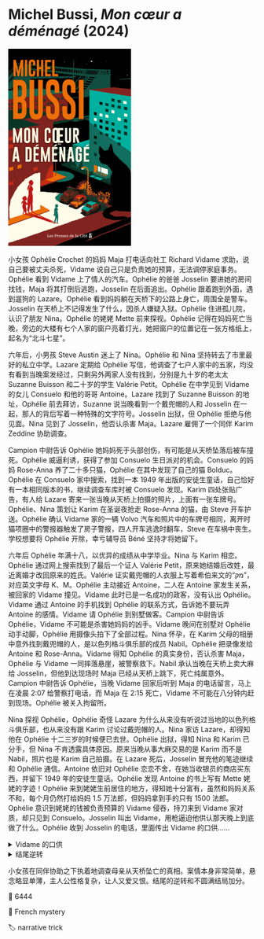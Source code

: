 # Michel Bussi, <i>Mon cœur a déménagé</i> (2024)

<img src=images/2024_cover.jpg width=250/>

小女孩 Ophélie Crochet 的妈妈 Maja 打电话向社工 Richard Vidame 求助，说自己要被丈夫杀死，Vidame 说自己只是负责她的预算，无法调停家庭事务。Ophélie 看到 Vidame 上了情人的汽车。Ophélie 的爸爸 Josselin 要进她的房间找钱，Maja 将其打倒后逃跑，Josselin 在后面追出。Ophélie 跟着跑到外面，遇到遛狗的 Lazare。Ophélie 看到妈妈躺在天桥下的公路上身亡，周围全是警车。Josselin 在天桥上不记得发生了什么，因杀人嫌疑入狱。Ophélie 住进孤儿院，认识了朋友 Nina。Ophélie 的姥姥 Mette 前来探视。Ophélie 记得在妈妈死亡当晚，旁边的大楼有七个人家的窗户亮着灯光，她把窗户的位置记在一张方格纸上，起名为“北斗七星”。

六年后，小男孩 Steve Austin 迷上了 Nina。Ophélie 和 Nina 坚持转去了市里最好的私立中学。Lazare 定期给 Ophélie 写信，他调查了七户人家中的五家，均没有看到当晚案发经过，只剩另外两家人没有找到，分别是九十岁的老太太 Suzanne Buisson 和二十岁的学生 Valérie Petit。Ophélie 在中学见到 Vidame 的女儿 Consuelo 和他的哥哥 Antoine。Lazare 找到了 Suzanne Buisson 的地址，Ophélie 前去拜访，Suzanne 说当晚看到一个戴兜帽的人和 Josselin 在一起，那人的背后写着一种特殊的文字符号。Josselin 出狱，但 Ophélie 拒绝与他见面。Nina 见到了 Josselin，他否认杀害 Maja。Lazare 雇佣了一个同伴 Karim Zeddine 协助调查。

Campion 中尉告诉 Ophélie 她妈妈死于头部创伤，有可能是从天桥坠落后被车撞死。Ophélie 威逼利诱，获得了参加 Consuelo 生日派对的机会。Consuelo 的妈妈 Rose-Anna 养了二十多只猫，Ophélie 在其中发现了自己的猫 Bolduc。Ophélie 在 Consuelo 家中搜索，找到一本 1949 年出版的安徒生童话，自己恰好有一本相同版本的书，继续调查车库时被 Consuelo 发现。Karim 四处张贴广告，有人给 Lazare 寄来一张当晚从天桥上拍摄的照片，上面有一张车牌号。Ophélie、Nina 策划让 Karim 在圣诞夜抢走 Rose-Anna 的猫，由 Steve 开车护送。Ophélie 确认 Vidame 家的一辆 Volvo 汽车和照片中的车牌号相同，离开时猫项圈中的警报器触发了房子警报，四人开车逃逸时翻车，Steve 在车祸中丧生。学校想要将 Ophélie 开除，幸亏辅导员 Béné 坚持才将她留下。

六年后 Ophélie 年满十八，以优异的成绩从中学毕业。Nina 与 Karim 相恋。Ophélie 通过网上搜索找到了最后一个证人 Valérie Petit，原来她结婚后改姓，最近离婚才改回原来的姓氏。Valérie 证实戴兜帽的人衣服上写着希伯来文的“מק”，对应英文字母 K、M。Ophélie 主动接近 Antoine，二人在 Antoine 家发生关系，被回家的 Vidame 撞见。Vidame 此时已是一名成功的政客，没有认出 Ophélie。Vidame 通过 Antoine 的手机找到 Ophélie 的联系方式，告诉她不要玩弄 Antoine 的感情。Vidame 请 Ophélie 到别墅做客。Campion 中尉告诉 Ophélie，Vidame 不可能是杀害她妈妈的凶手。Vidame 晚间在别墅对 Ophélie 动手动脚，Ophélie 用摄像头拍下了全部过程。Nina 怀孕，在 Karim 父母的相册中意外找到戴兜帽的人，是以色列格斗俱乐部的成员 Nabil。Ophélie 把录像发给 Antoine 和 Rose-Anna。Vidame 得知 Ophélie 的真实身份，否认杀害 Maja，Ophélie 与 Vidame 一同摔落悬崖，被警察救下。Nabil 承认当晚在天桥上卖大麻给 Josselin，但他到达现场时 Maja 已经从天桥上跳下，死亡纯属意外。Campion 中尉告诉 Ophélie，当晚 Vidame 回家后听到 Maja 的电话留言，马上在凌晨 2:07 给警察打电话，而 Maja 在 2:15 死亡，Vidame 不可能在八分钟内赶到现场。Ophélie 被关入拘留所。

Nina 探视 Ophélie，Ophélie 奇怪 Lazare 为什么从来没有听说过当地的以色列格斗俱乐部，也从来没有跟 Karim 讨论过戴兜帽的人。Nina 家访 Lazare，却得知他在 Ophélie 十二三岁的时候便已去世。Ophélie 出狱，得知 Nina 和 Karim 已分手，但 Nina 不肯透露具体原因。原来当晚从事大麻交易的是 Karim 而不是 Nabil，照片也是 Karim 自己拍摄。在 Lazare 死后，Josselin 冒充他的笔迹继续和 Ophélie 通信。Antoine 依旧对 Ophélie 恋恋不舍，在她当收银员的商店买东西，并留下 1949 年的安徒生童话。Ophélie 发现 Antoine 的书上写有 Mette 姥姥的字迹！Ophélie 来到姥姥生前居住的地方，得知她十分富有，虽然和妈妈关系不和，每个月仍然打给妈妈 1.5 万法郎，但妈妈拿到手的只有 1500 法郎。Ophélie 意识到姥姥的钱被负责预算的 Vidame 侵吞，持刀来到 Vidame 家对质，却只见到 Consuelo。Josselin 叫出 Vidame，用枪逼迫他供认那天晚上到底做了什么。Ophélie 收到 Josselin 的电话，里面传出 Vidame 的口供……

<details><summary>Vidame 的口供</summary>
Vidame 侵吞 Matte 的钱财，被 Maja 发现账目可疑，于是决定杀人灭口。当晚 Vidame 在情妇家，距离案发地点开车不到十分钟。警察一开始就知道他是从情妇家打的电话，但他动用关系将此事隐瞒。他开车赶到天桥时，正看到 Maja 跨过天桥上了大路，于是开车将其撞死。Ophélie 听到口供后，知道自己冤枉爸爸多年，给 Josselin 发消息“我爱你”。
</details>

<details><summary>结尾逆转</summary>
Karim 证实是 Josselin 将 Maja 推下天桥致死，自己因见死不救心存内疚，所以一直没有供出真相。Josselin 开枪引发爆炸，与 Vidame 一起被烧死。Josselin 为了报复 Vidame 侵吞钱财，所以让他替自己承担杀人罪名。结尾 Karim 和 Nina 和好如初，但 Ophélie 不知道二人为什么吵架，又为什么和好。
</details>

小女孩在同伴协助之下执着地调查母亲从天桥坠亡的真相。案情本身非常简单，悬念略显单薄，主人公性格复杂，让人又爱又恨。结尾的逆转和不圆满结局加分。

:link: 6444

:file_folder: French mystery

:label: narrative trick
